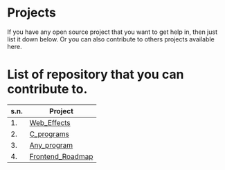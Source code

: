 # Projects
If you have any open source project that you want to get help in, then just list it down below. Or you can also contribute to others projects available here.
<!--
Don't forget to use the same format. You can copy it from down below.
Format:

|s.n.|[Project_name](link-of-repository)|

-->
# List of repository that you can contribute to.

|s.n. | Project |
|---- | ------- |
|1.|[Web_Effects](https://github.com/basantasharma/HTML_CSS_Effects.git)|
|2.|[C_programs](https://github.com/Romeo-Aryal/C-program-fest2022)
|3.|[Any_program](https://github.com/Romeo-Aryal/EveryProgram-Hactoberfest)
|4.|[Frontend_Roadmap](https://github.com/nabin166/Frontend_Roadmap)

<!-- You can just paste the above format and edit here. -->

